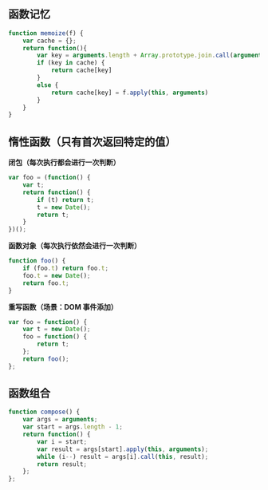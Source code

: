 ## 函数记忆
```javascript
function memoize(f) {
    var cache = {};
    return function(){
        var key = arguments.length + Array.prototype.join.call(arguments, ",");
        if (key in cache) {
            return cache[key]
        }
        else {
            return cache[key] = f.apply(this, arguments)
        }
    }
}
```
## 惰性函数（只有首次返回特定的值）

**闭包（每次执行都会进行一次判断）**  
```javascript
var foo = (function() {
    var t;
    return function() {
        if (t) return t;
        t = new Date();
        return t;
    }
})();
```

**函数对象（每次执行依然会进行一次判断）** 
```javascript
function foo() {
    if (foo.t) return foo.t;
    foo.t = new Date();
    return foo.t;
}
```
**重写函数（场景：DOM 事件添加）**  
```javascript
var foo = function() {
    var t = new Date();
    foo = function() {
        return t;
    };
    return foo();
};
```

## 函数组合
```javascript
function compose() {
    var args = arguments;
    var start = args.length - 1;
    return function() {
        var i = start;
        var result = args[start].apply(this, arguments);
        while (i--) result = args[i].call(this, result);
        return result;
    };
};
```
